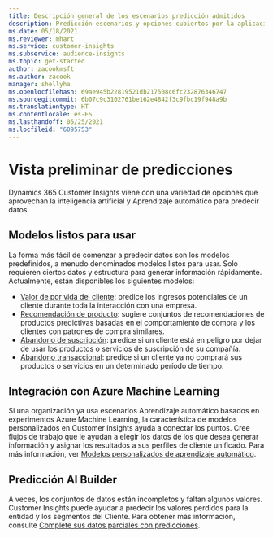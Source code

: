 ```yaml
---
title: Descripción general de los escenarios predicción admitidos
description: Predicción escenarios y opciones cubiertos por la aplicación Dynamics 365 Customer Insights.
ms.date: 05/18/2021
ms.reviewer: mhart
ms.service: customer-insights
ms.subservice: audience-insights
ms.topic: get-started
author: zacookmsft
ms.author: zacook
manager: shellyha
ms.openlocfilehash: 69ae945b22819521db217508c6fc232876346747
ms.sourcegitcommit: 6b07c9c3102761be162e4842f3c9fbc19f948a9b
ms.translationtype: HT
ms.contentlocale: es-ES
ms.lasthandoff: 05/25/2021
ms.locfileid: "6095753"
---
```

# <a name="predictions-overview"></a>Vista preliminar de predicciones

Dynamics 365 Customer Insights viene con una variedad de opciones que aprovechan la inteligencia artificial y Aprendizaje automático para predecir datos. 

## <a name="out-of-box-models"></a>Modelos listos para usar

La forma más fácil de comenzar a predecir datos son los modelos predefinidos, a menudo denominados modelos listos para usar. Solo requieren ciertos datos y estructura para generar información rápidamente. Actualmente, están disponibles los siguientes modelos: 
- [Valor de por vida del cliente](predict-customer-lifetime-value.md): predice los ingresos potenciales de un cliente durante toda la interacción con una empresa. 
- [Recomendación de producto](predict-product-recommendation.md): sugiere conjuntos de recomendaciones de productos predictivas basadas en el comportamiento de compra y los clientes con patrones de compra similares.
- [Abandono de suscripción](predict-subscription-churn.md): predice si un cliente está en peligro por dejar de usar los productos o servicios de suscripción de su compañía.
- [Abandono transaccional](predict-transactional-churn.md): predice si un cliente ya no comprará sus productos o servicios en un determinado período de tiempo.

## <a name="azure-machine-learning-integration"></a>Integración con Azure Machine Learning

Si una organización ya usa escenarios Aprendizaje automático basados en experimentos Azure Machine Learning, la característica de modelos personalizados en Customer Insights ayuda a conectar los puntos. Cree flujos de trabajo que le ayudan a elegir los datos de los que desea generar información y asignar los resultados a sus perfiles de cliente unificado. Para más información, ver [Modelos personalizados de aprendizaje automático](custom-models.md).

## <a name="ai-builder-prediction"></a>Predicción AI Builder

A veces, los conjuntos de datos están incompletos y faltan algunos valores. Customer Insights puede ayudar a predecir los valores perdidos para la entidad y los segmentos del Cliente. Para obtener más información, consulte [Complete sus datos parciales con predicciones](predictions.md).
